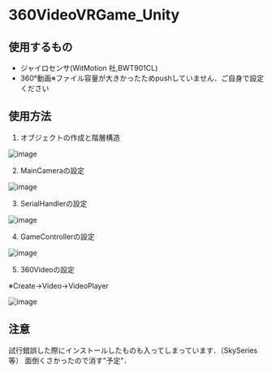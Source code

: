 # 360VideoVRGame_Unity
## 使用するもの
- ジャイロセンサ(WitMotion 社,BWT901CL)
- 360°動画※ファイル容量が大きかったためpushしていません．ご自身で設定ください
## 使用方法
1. オブジェクトの作成と階層構造

![image](https://github.com/takumi765/360VideoVRGame_Unity/assets/82143606/527fbfb2-26a5-430b-b8df-35643573fe84)

2. MainCameraの設定

![image](https://github.com/takumi765/360VideoVRGame_Unity/assets/82143606/1cf7013c-7969-4f44-a2b1-d016df03cffe)

3. SerialHandlerの設定

![image](https://github.com/takumi765/360VideoVRGame_Unity/assets/82143606/17aad9f0-d935-4930-8a58-edef2da57fa9)

4. GameControllerの設定

![image](https://github.com/takumi765/360VideoVRGame_Unity/assets/82143606/4f1a7d86-d29b-4d14-bce6-2ac6b582c8fc)

5. 360Videoの設定

※Create→Video→VideoPlayer

![image](https://github.com/takumi765/360VideoVRGame_Unity/assets/82143606/fa23c86f-cf6e-4693-903e-6eccac6d4079)

## 注意
試行錯誤した際にインストールしたものも入ってしまっています．（SkySeries等）
面倒くさかったので消す"予定"．
